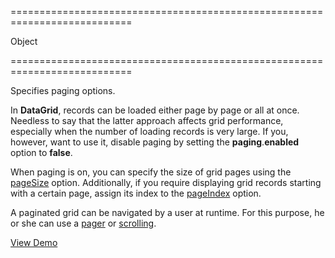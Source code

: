 <!--**
/*-------------------------------------------
    Auto-generated file. Do not modify.
-------------------------------------------

**-->
===========================================================================
<!--type-->Object<!--/type-->
===========================================================================

<!--shortDescription-->
Specifies paging options.
<!--/shortDescription-->

<!--fullDescription-->
In **DataGrid**, records can be loaded either page by page or all at once. Needless to say that the latter approach affects grid performance, especially when the number of loading records is very large. If you, however, want to use it, disable paging by setting the **paging**.**enabled** option to **false**.

When paging is on, you can specify the size of grid pages using the [pageSize](/Documentation/ApiReference/UI_Widgets/dxDataGrid/Configuration/paging/#pageSize) option. Additionally, if you require displaying grid records starting with a certain page, assign its index to the [pageIndex](/Documentation/ApiReference/UI_Widgets/dxDataGrid/Configuration/paging/#pageIndex) option.

A paginated grid can be navigated by a user at runtime. For this purpose, he or she can use a [pager](/Documentation/Guide/Widgets/DataGrid/Data_Navigation/#Pager_Navigation) or [scrolling](/Documentation/Guide/Widgets/DataGrid/Data_Navigation/#Scrolling).

<a href="http://js.devexpress.com/Demos/WidgetsGallery/#demo/datagridgridpagingandscrollingpager/" class="button orange small fix-width-155" style="margin-right: 20px;" target="_blank">View Demo</a>
<!--/fullDescription-->